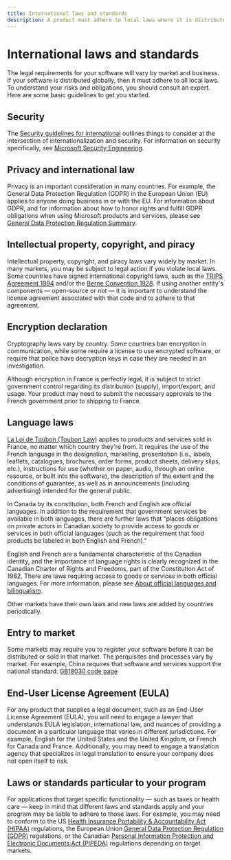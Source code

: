 ```yaml
---
title: International laws and standards
description: A product must adhere to local laws where it is distributed. This article is basic guidance, but to understand your risks and obligations, consult an expert.
---
```


# International laws and standards

The legal requirements for your software will vary by market and business.
If your software is distributed globally, then it must adhere to all local laws.
To understand your risks and obligations, you should consult an expert.
Here are some basic guidelines to get you started.

## Security

The [Security guidelines for international](security-guidelines.md) outlines things to consider at the intersection of internationalization and security.
For information on security specifically, see [Microsoft Security Engineering](https://www.microsoft.com/en-us/securityengineering).

## Privacy and international law

Privacy is an important consideration in many countries. For example, the General Data Protection Regulation (GDPR) in the European Union (EU) applies to anyone doing business in or with the EU. For information about GDPR, and for information about how to honor rights and fulfill GDPR obligations when using Microsoft products and services, please see [General Data Protection Regulation Summary](/compliance/regulatory/gdpr).

## Intellectual property, copyright, and piracy

Intellectual property, copyright, and piracy laws vary widely by market.
In many markets, you may be subject to legal action if you violate local laws.
Some countries have signed international copyright laws, such as the [TRIPS Agreement 1994](https://www.wto.org/english/tratop_e/trips_e/trips_e.htm "Agreement on Trade-Related Aspects of Intellectual Property Rights") and/or the [Berne Convention 1928](https://www.wipo.int/treaties/en/ip/berne/ "Berne Convention for the Protection of Literary and Artistic Works").
If using another entity's components — open-source or not — it is important to understand the license agreement associated with that code and to adhere to that agreement.

## Encryption declaration

Cryptography laws vary by country.
Some countries ban encryption in communication, while some require a license to use encrypted software, or require that police have decryption keys in case they are needed in an investigation.

Although encryption in France is perfectly legal, it is subject to strict government control regarding its distribution (supply), import/export, and usage.
Your product may need to submit the necessary approvals to the French government prior to shipping to France.

## Language laws

[La Loi de Toubon (Toubon Law)](https://www.legifrance.gouv.fr/loda/id/LEGITEXT000005616341/) applies to products and services sold in France, no matter which country they're from.
It requires the use of the French language in the designation, marketing, presentation (i.e., labels, leaflets, catalogues, brochures, order forms, product sheets, delivery slips, etc.),
instructions for use (whether on paper, audio, through an online resource, or built into the software),
the description of the extent and the conditions of guarantee,
as well as in announcements (including advertising) intended for the general public.

In Canada by its constitution, both French and English are official languages. In addition to the requirement that government services be available in both languages, there are further laws that "places obligations on private actors in Canadian society to provide access to goods or services in both official languages (such as the requirement that food products be labeled in both English and French)."

English and French are a fundamental characteristic of the Canadian identity, and the importance of language rights is clearly recognized in the Canadian Charter of Rights and Freedoms, part of the Constitution Act of 1982.
There are laws requiring access to goods or services in both official languages.
For more information, please see [About official languages and bilingualism](https://www.canada.ca/en/canadian-heritage/services/official-languages-bilingualism/about.html).

Other markets have their own laws and new laws are added by countries periodically.

## Entry to market

Some markets may require you to register your software before it can be distributed or sold in that market.
The perquisites and processes vary by market.
For example, China requires that software and services support the national standard: [GB18030 code page](https://icu-project.org/docs/papers/gb18030.html)

## End-User License Agreement (EULA)

For any product that supplies a legal document, such as an End-User License Agreement (EULA),
you will need to engage a lawyer that understands EULA legislation, international law, and nuances of providing a document in a particular language that varies in different jurisdictions.
For example, English for the United States and the United Kingdom, or French for Canada and France.
Additionally, you may need to engage a translation agency that specializes in legal translation to ensure your company does not open itself to risk.

## Laws or standards particular to your program

For applications that target specific functionality — such as taxes or health care — keep in mind that different laws and standards apply and your program may be liable to adhere to those laws.
For example, you may need to conform to the US [Health Insurance Portability & Accountability Act (HIPAA)](https://www.govinfo.gov/app/details/PLAW-104publ191) regulations, the European Union [General Data Protection Regulation (GDPR)](https://eur-lex.europa.eu/legal-content/TXT/?uri=CELEX:32018R1725) regulations, or the Canadian [Personal Information Protection and Electronic Documents Act (PIPEDA)](https://www.priv.gc.ca/en/privacy-topics/privacy-laws-in-canada/the-personal-information-protection-and-electronic-documents-act-pipeda/) regulations depending on target markets.
